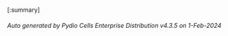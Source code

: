 






[:summary]

###### Auto generated by Pydio Cells Enterprise Distribution v4.3.5 on 1-Feb-2024
